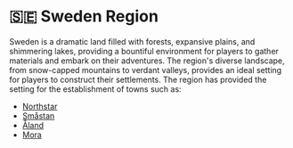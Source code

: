 # 🇸🇪 Sweden Region

Sweden is a dramatic land filled with forests, expansive plains, and shimmering lakes, providing a bountiful environment for players to gather materials and embark on their adventures. The region's diverse landscape, from snow-capped mountains to verdant valleys, provides an ideal setting for players to construct their settlements. The region has provided the setting for the establishment of towns such as:

* [Northstar](../northstar/)
* [Småstan](../smastan.md)
* [Åland](finland-region/aland.md)
* [Mora](../mora.md)
